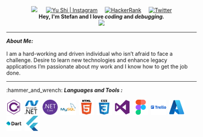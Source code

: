 
<div id="badges" align="center" >
<a href="https://www.linkedin.com/in/b-stefan/"><img src="https://raw.githubusercontent.com/yushi1007/yushi1007/main/images/linkedin.svg"  width="23px"/></a> &nbsp;&nbsp;&nbsp;&nbsp;
<a href="https://www.instagram.com/borciastefaniulian"><img src="https://raw.githubusercontent.com/yushi1007/yushi1007/main/images/instagram.svg" alt="Yu Shi | Instagram" width="23px"/></a>&nbsp;&nbsp;&nbsp;&nbsp;
  <a href="https://www.hackerrank.com/stefan_borcia">
   <img src="https://cdn3.iconfinder.com/data/icons/logos-and-brands-adobe/512/160_Hackerrank-512.png" width="23px"  alt="HackerRank"/></a>&nbsp;&nbsp;&nbsp;&nbsp;
  <a href="https://twitter.com/BorciaStefan">
    <img src="https://github.com/johan/svg-cleanups/blob/master/logos/twitter.svg" width="23px" alt="Twitter"/></a><br/>
    <b>Hey, I'm Stefan and I love <i>coding</i> and <i>debugging.</i></b><br>
  </div>
  <div id="header" align="center">
  <img src="https://media.giphy.com/media/qgQUggAC3Pfv687qPC/giphy.gif" width="200"/>
</div>
  <hr>
  <b><i>About Me: </i></b><br><br>
  I am a hard-working and driven individual who isn’t afraid to face a
challenge.
Desire to learn new technologies and enhance legacy applications
I’m passionate about my work and I know how to get the job done.
  <hr>
  :hammer_and_wrench: <b><i>Languages and Tools :</i></b>
  <br>
  <br>
  <div>
    <img src="https://github.com/devicons/devicon/blob/master/icons/csharp/csharp-line.svg" title="C#" alt="C#" width="40" height="40"/>&nbsp;
    <img src="https://github.com/devicons/devicon/blob/master/icons/dot-net/dot-net-original-wordmark.svg" title="DotNet" alt="DotNet" width="40" height="40"/>&nbsp;
    <img src="https://github.com/devicons/devicon/blob/master/icons/dotnetcore/dotnetcore-original.svg" title="DotNet Core" alt="DotNet Core" width="40" height="40"/>&nbsp;
    <img src="https://github.com/devicons/devicon/blob/master/icons/mysql/mysql-original-wordmark.svg" title="MySQL" alt="MySQL" width="40" height="40"/>&nbsp;
    <img src="https://github.com/devicons/devicon/blob/master/icons/html5/html5-original-wordmark.svg" title="Html5" alt="Html5" width="40" height="40"/>&nbsp;
    <img src="https://github.com/devicons/devicon/blob/master/icons/css3/css3-original-wordmark.svg" title="Css3" alt="Css3" width="40" height="40"/>&nbsp;
    <img src="https://github.com/devicons/devicon/blob/master/icons/visualstudio/visualstudio-plain.svg" title="Visual Studio" alt="Visual Studio" width="40" height="40"/>&nbsp;
    <img src="https://github.com/devicons/devicon/blob/master/icons/figma/figma-original.svg" title="Figma" alt="Figma" width="40" height="40"/>&nbsp;
    <img src="https://github.com/devicons/devicon/blob/master/icons/trello/trello-plain-wordmark.svg" title="Trello" alt="Trello" width="40" height="40"/>&nbsp;
    <img src="https://github.com/devicons/devicon/blob/master/icons/azure/azure-original.svg" title="Azure" alt="Azure" width="40" height="40"/>&nbsp;
    <img src="https://github.com/devicons/devicon/blob/master/icons/dart/dart-original-wordmark.svg" title="Dart" alt="Dart" width="40" height="40"/>&nbsp;
    <img src="https://github.com/devicons/devicon/blob/master/icons/flutter/flutter-original.svg" title="Flutter" alt="Flutter" width="40" height="40"/>&nbsp;
  
  
 
  </div>
